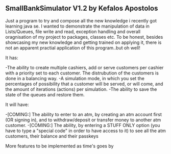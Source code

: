 SmallBankSimulator V1.2 by Kefalos Apostolos
--------------------------------------------

Just a program to try and compose all the new knowledge i recently got learning java se. 
	I wanted to demonstrate the manipulation of  data in Lists/Queues, file write and read, exception handling and overall oragnisation of my project to packages, classes etc.
	To be honest, besides showcasing my new knowledge and getting trained on applying it, there is not an apparent practial application of this program..but oh well!


It has:

  -The ability to create multiple cashiers, add or serve customers per cashier with a priority set to each customer. The distrubution of the customers is done in a balancing way.
  -A simulation mode, in which you set the percentages of possibility that a customer will be served, or will come, and the amount of iterations (actions) per simulation.
  -The ability to save the state of the queues and restore them.

  
It will have:

  -[COMING:] The ability to enter to an atm, by creating an atm account first (OR signing in), and to withdraw/deposit or transfer money to another atm customer.
  -[COMING:] The ability, by entering a STUFF ONLY option (you have to type a "special code" in order to have access to it) to see all the atm customers, their balance and their passkeys
  
More features to be implemented as time's goes by
